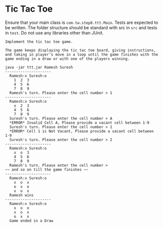 # Tic Tac Toe

Ensure that your main class is `com.tw.step8.ttt.Main`. Tests are expected to be written. The folder structure should be standard with src in `src` and tests in `test`. Do not use any libraries other than JUnit.

```
Implement the tic tac toe game.

The game keeps displaying the tic tac toe board, giving instructions, and taking in player’s move in a loop until the game finishes with the game ending in a draw or with one of the players winning.

java -jar ttt.jar Ramesh Suresh
---------------------
  Ramesh:x Suresh:o
    1  2  3
    4  5  6
    7  8  9
  Ramesh's turn. Please enter the cell number > 1
---------------------
  Ramesh:x Suresh:o
    x  2  3
    4  5  6
    7  8  9
  Suresh's turn. Please enter the cell number > A
  *ERROR* Invalid Cell A, Please provide a vacant cell between 1-9
  Suresh's turn. Please enter the cell number > 1
  *ERROR* Cell 1 is Not Vacant, Please provide a vacant cell between 1-9
  Suresh's turn. Please enter the cell number > 2
---------------------
  Ramesh:x Suresh:o
    x  o  3
    4  5  6
    7  8  9
  Ramesh's turn. Please enter the cell number > 
~~ and so on till the game finishes ~~
---------------------
  Ramesh:x Suresh:o
    x  o  x
    o  x  o
    x  o  x
  Ramesh wins
---------------------
  Ramesh:x Suresh:o
    x  o  o
    x  o  x
    o  x  x
  Game ended in a Draw
 ```
